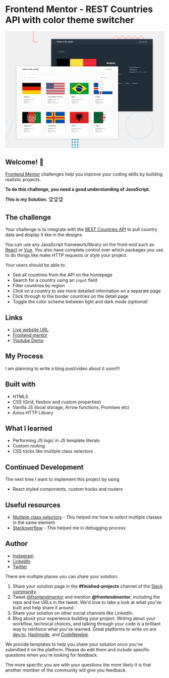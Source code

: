 # Frontend Mentor - REST Countries API with color theme switcher

![Design preview for the REST Countries API with color theme switcher coding challenge](./design/desktop-preview.jpg)

## Welcome! 👋

[Frontend Mentor](https://www.frontendmentor.io) challenges help you improve your coding skills by building realistic projects.

**To do this challenge, you need a good understanding of JavaScript.**

**This is my Solution.** :trophy::trophy::trophy:

## The challenge

Your challenge is to integrate with the [REST Countries API](https://restcountries.eu) to pull country data and display it like in the designs.

You can use any JavaScript framework/library on the front-end such as [React](https://reactjs.org) or [Vue](https://vuejs.org). You also have complete control over which packages you use to do things like make HTTP requests or style your project.

Your users should be able to:

- See all countries from the API on the homepage
- Search for a country using an `input` field
- Filter countries by region
- Click on a country to see more detailed information on a separate page
- Click through to the border countries on the detail page
- Toggle the color scheme between light and dark mode *(optional)*




## Links
- [Live website URL](https://albertsigsbert.github.io/Countries/)
- [Frontend mentor]( https://www.frontendmentor.io/solutions/rest-countries-api-challenge-with-js-SB_Z-nDx3)
- [Youtube Demo](https://youtu.be/gSY_44nDd50)

## My Process
   I am planning to write a blog post/video about it soon!!!
   
## Built with
- HTML5
- CSS (Grid, flexbox and custom properties)
- Vanilla JS  (local storage, Arrow functions, Promises etc)
- Axios HTTP Library

## What I learned
- Performing JS logic in JS template literals
- Custom routing
- CSS tricks like multiple class selectors

## Continued Development
 The next time I want to implement this project by using
 - React styled components, custom hooks and routers

## Useful resources

- [Multiple class selectors](https://css-tricks.com/multiple-class-id-selectors/) - This helped me how to select multiple classes in the same element
- [Stackoverflow](https://stackoverflow.com/) - This helped me in debugging process

## Author

- [Instagram](https://www.instagram.com/albert_sigsbert/)
- [LinkedIn](https://www.linkedin.com/in/albertsigsbert/)
- [Twitter](https://twitter.com/albert_sigsbert)



There are multiple places you can share your solution:

1. Share your solution page in the **#finished-projects** channel of the [Slack community](https://www.frontendmentor.io/slack). 
2. Tweet [@frontendmentor](https://twitter.com/frontendmentor) and mention **@frontendmentor**, including the repo and live URLs in the tweet. We'd love to take a look at what you've built and help share it around.
3. Share your solution on other social channels like LinkedIn.
4. Blog about your experience building your project. Writing about your workflow, technical choices, and talking through your code is a brilliant way to reinforce what you've learned. Great platforms to write on are [dev.to](https://dev.to/), [Hashnode](https://hashnode.com/), and [CodeNewbie](https://community.codenewbie.org/).

We provide templates to help you share your solution once you've submitted it on the platform. Please do edit them and include specific questions when you're looking for feedback. 

The more specific you are with your questions the more likely it is that another member of the community will give you feedback.


